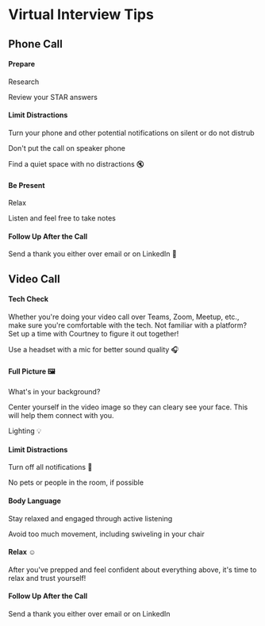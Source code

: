 # Virtual Interview Tips  

## Phone Call

#### Prepare

Research 

Review your STAR answers

#### Limit Distractions

Turn your phone and other potential notifications on silent or do not distrub 

Don't put the call on speaker phone 

Find a quiet space with no distractions :mute:

#### Be Present

Relax

Listen and feel free to take notes 

#### Follow Up After the Call

Send a thank you either over email or on LinkedIn :email: 

## Video Call

#### Tech Check

Whether you're doing your video call over Teams, Zoom, Meetup, etc., make sure you're comfortable with the tech. Not familiar with a platform? Set up a time with Courtney to figure it out together! 

Use a headset with a mic for better sound quality :headphones: 

#### Full Picture :framed_picture: 

What's in your background?

Center yourself in the video image so they can cleary see your face. This will help them connect with you. 

Lighting :bulb: 

#### Limit Distractions

Turn off all notifications :no_bell: 

No pets or people in the room, if possible 

#### Body Language

Stay relaxed and engaged through active listening

Avoid too much movement, including swiveling in your chair 

#### Relax :relaxed: 

After you've prepped and feel confident about everything above, it's time to relax and trust yourself! 

#### Follow Up After the Call

Send a thank you either over email or on LinkedIn 



